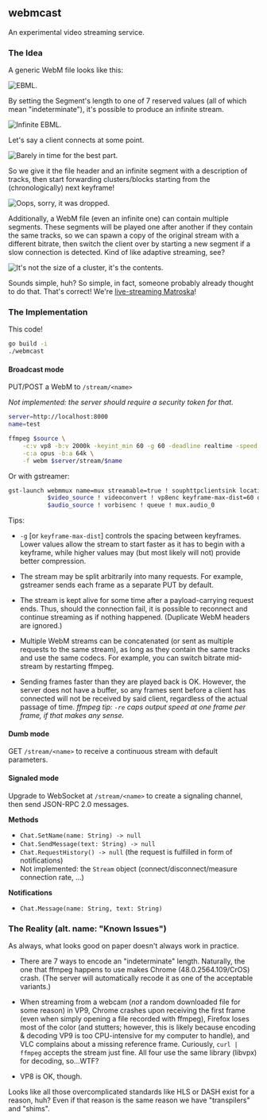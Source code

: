 ## webmcast

An experimental video streaming service.

### The Idea

A generic WebM file looks like this:

![EBML.](https://raw.githubusercontent.com/pyos/webmcast/resource-fork/README.md/1-webm.png)

By setting the Segment's length to one of 7 reserved values
(all of which mean "indeterminate"), it's possible to produce
an infinite stream.

![Infinite EBML.](https://raw.githubusercontent.com/pyos/webmcast/resource-fork/README.md/2-webm-indeterminate.png)

Let's say a client connects at some point.

![Barely in time for the best part.](https://raw.githubusercontent.com/pyos/webmcast/resource-fork/README.md/3-client.png)

So we give it the file header and an infinite segment with
a description of tracks, then start forwarding clusters/blocks starting
from the (chronologically) next keyframe!

![Oops, sorry, it was dropped.](https://raw.githubusercontent.com/pyos/webmcast/resource-fork/README.md/4-clients-data.png)

Additionally, a WebM file (even an infinite one) can contain multiple segments.
These segments will be played one after another if they contain the same tracks,
so we can spawn a copy of the original stream with a different bitrate, then
switch the client over by starting a new segment if a slow connection is detected.
Kind of like adaptive streaming, see?

![It's not the size of a cluster, it's the contents.](https://raw.githubusercontent.com/pyos/webmcast/resource-fork/README.md/5-many-segments-such-stream.png)

Sounds simple, huh? So simple, in fact, someone probably already
thought to do that. That's correct! We're
[live-streaming Matroska](https://matroska.org/technical/streaming/index.html)!

### The Implementation

This code!

```bash
go build -i
./webmcast
```

#### Broadcast mode

PUT/POST a WebM to `/stream/<name>`

*Not implemented: the server should require a security token for that.*

```bash
server=http://localhost:8000
name=test

ffmpeg $source \
    -c:v vp8 -b:v 2000k -keyint_min 60 -g 60 -deadline realtime -speed 6 \
    -c:a opus -b:a 64k \
    -f webm $server/stream/$name
```

Or with gstreamer:

```bash
gst-launch webmmux name=mux streamable=true ! souphttpclientsink location=$server/stream/$name \
           $video_source ! videoconvert ! vp8enc keyframe-max-dist=60 deadline=1 ! queue ! mux.video_0 \
           $audio_source ! vorbisenc ! queue ! mux.audio_0
```

Tips:

  * `-g` [or `keyframe-max-dist`] controls the spacing between keyframes.
    Lower values allow the stream to start faster as it has to begin
    with a keyframe, while higher values may (but most likely will not) provide better
    compression.

  * The stream may be split arbitrarily into many requests.
    For example, gstreamer sends each frame as a separate PUT by default.

  * The stream is kept alive for some time after a payload-carrying request ends.
    Thus, should the connection fail, it is possible to reconnect and continue
    streaming as if nothing happened. (Duplicate WebM headers are ignored.)

  * Multiple WebM streams can be concatenated (or sent as multiple requests to
    the same stream), as long as they contain the same tracks and use the same codecs.
    For example, you can switch bitrate mid-stream by restarting ffmpeg.

  * Sending frames faster than they are played back is OK. However, the server
    does not have a buffer, so any frames sent before a client has connected
    will not be received by said client, regardless of the actual passage of time.
    *ffmpeg tip: `-re` caps output speed at one frame per frame, if that makes any sense.*

#### Dumb mode

GET `/stream/<name>` to receive a continuous stream with default parameters.

#### Signaled mode

Upgrade to WebSocket at `/stream/<name>` to create a signaling channel,
then send JSON-RPC 2.0 messages.

**Methods**

  * `Chat.SetName(name: String) -> null`
  * `Chat.SendMessage(text: String) -> null`
  * `Chat.RequestHistory() -> null` (the request is fulfilled in form of notifications)
  * Not implemented: the `Stream` object (connect/disconnect/measure connection rate, ...)

**Notifications**

  * `Chat.Message(name: String, text: String)`

### The Reality (alt. name: "Known Issues")

As always, what looks good on paper doesn't always work in practice.

  * There are 7 ways to encode an "indeterminate" length. Naturally, the one that
    ffmpeg happens to use makes Chrome (48.0.2564.109/CrOS) crash. (The server will
    automatically recode it as one of the acceptable variants.)

  * When streaming from a webcam (*not* a random downloaded file for some reason) in VP9,
    Chrome crashes upon receiving the first frame (even when simply opening a file recorded
    with ffmpeg), Firefox loses most of the color (and stutters; however, this is likely
    because encoding & decoding VP9 is too CPU-intensive for my computer to handle), and
    VLC complains about a missing reference frame. Curiously, `curl | ffmpeg` accepts
    the stream just fine. All four use the same library (libvpx) for decoding, so...WTF?

  * VP8 is OK, though.

Looks like all those overcomplicated standards like HLS or DASH exist for a reason, huh?
Even if that reason is the same reason we have "transpilers" and "shims".
